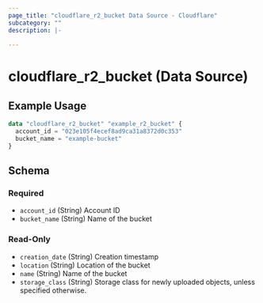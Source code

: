 ```yaml
---
page_title: "cloudflare_r2_bucket Data Source - Cloudflare"
subcategory: ""
description: |-
  
---
```


# cloudflare_r2_bucket (Data Source)



## Example Usage

```terraform
data "cloudflare_r2_bucket" "example_r2_bucket" {
  account_id = "023e105f4ecef8ad9ca31a8372d0c353"
  bucket_name = "example-bucket"
}
```

<!-- schema generated by tfplugindocs -->
## Schema

### Required

- `account_id` (String) Account ID
- `bucket_name` (String) Name of the bucket

### Read-Only

- `creation_date` (String) Creation timestamp
- `location` (String) Location of the bucket
- `name` (String) Name of the bucket
- `storage_class` (String) Storage class for newly uploaded objects, unless specified otherwise.


